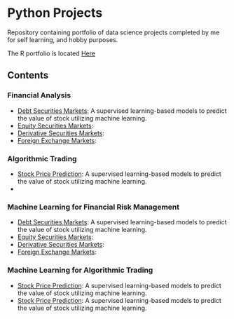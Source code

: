 # Python Projects

Repository containing portfolio of data science projects completed by me for self learning, and hobby purposes.

The R portfolio is located [Here](https://github.com/ldavis-datasci-projects/R-Projects.git)

## Contents

### Financial Analysis

- [Debt Securities Markets](): A supervised learning-based models to predict the value of stock utilizing machine learning. 
- [Equity Securities Markets]():
- [Derivative Securities Markets]():
- [Foreign Exchange Markets]():

### Algorithmic Trading

- [Stock Price Prediction](): A supervised learning-based models to predict the value of stock utilizing machine learning. 
- 

### Machine Learning for Financial Risk Management

- [Debt Securities Markets](): A supervised learning-based models to predict the value of stock utilizing machine learning. 
- [Equity Securities Markets]():
- [Derivative Securities Markets]():
- [Foreign Exchange Markets]():

### Machine Learning for Algorithmic Trading
- [Stock Price Prediction](): A supervised learning-based models to predict the value of stock utilizing machine learning. 
- [Stock Price Prediction](): A supervised learning-based models to predict the value of stock utilizing machine learning. 
